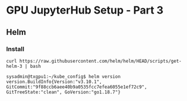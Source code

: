 # GPU JupyterHub Setup - Part 3

## Helm

### Install

```{sh}
curl https://raw.githubusercontent.com/helm/helm/HEAD/scripts/get-helm-3 | bash
```

```{sh}
sysadmin@txgpu1:~/kube_config$ helm version
version.BuildInfo{Version:"v3.10.1", GitCommit:"9f88ccb6aee40b9a0535fcc7efea6055e1ef72c9", GitTreeState:"clean", GoVersion:"go1.18.7"}
```
